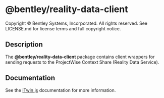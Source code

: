 # @bentley/reality-data-client

Copyright © Bentley Systems, Incorporated. All rights reserved. See LICENSE.md for license terms and full copyright notice.

## Description

The __@bentley/reality-data-client__ package contains client wrappers for sending requests to the ProjectWise Context Share (Reality Data Service).

## Documentation

See the [iTwin.js](https://www.itwinjs.org) documentation for more information.

